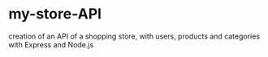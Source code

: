 # my-store-API

creation of an API of a shopping store, with users, products and categories with Express and Node.js
